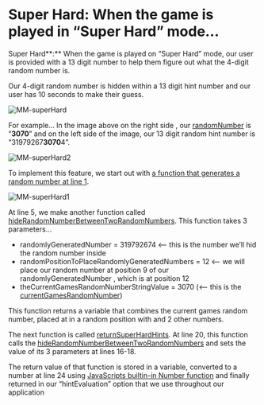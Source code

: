 # Super Hard: When the game is played in “Super Hard” mode…

Super Hard**:** When the game is played on “Super Hard” mode, our user is provided with a 13 digit number to help them figure out what the 4-digit random number is. 

Our 4-digit random number is hidden within a 13 digit hint number and our user has 10 seconds to make their guess.

![MM-superHard](https://github.com/djtoler/v1-mern/blob/main/assets/images/MM-superHard.png)

For example… In the image above on the right side , our [randomNumber](https://github.com/djtoler/v1-mern/blob/8d536bb23cf1f59a736fba02426b111a5fd5e7aa/server/functions/game-features/game.features.getRandomNumber.js#L6) is “**3070**” and on the left side of the image, our 13 digit random hint number is “31979267**3070**4”. 

![MM-superHard2](https://github.com/djtoler/v1-mern/blob/main/assets/images/MM-superHard2.png)

To implement this feature, we start out with [a function that generates a random number at line 1](https://github.com/djtoler/v1-mern/blob/8d536bb23cf1f59a736fba02426b111a5fd5e7aa/server/functions/game-hints/game.hints.superHard.js#L1). 

![MM-superHard1](https://github.com/djtoler/v1-mern/blob/main/assets/images/MM-superHard1.png)

At line 5, we make another function called [hideRandomNumberBetweenTwoRandomNumbers](https://github.com/djtoler/v1-mern/blob/8d536bb23cf1f59a736fba02426b111a5fd5e7aa/server/functions/game-hints/game.hints.superHard.js#L5). This function takes 3 parameters…

- randomlyGeneratedNumber = 319792674 <—- this is the  number we’ll hid the random number inside
- randomPositionToPlaceRandomlyGeneratedNumbers  = 12 <— we will place our random number at position 9 of our randomlyGeneratedNumber , which is at position 12
- theCurrentGamesRandomNumberStringValue = 3070 (<—- this is the [currentGamesRandomNumber](https://github.com/djtoler/v1-mern/blob/8d536bb23cf1f59a736fba02426b111a5fd5e7aa/server/functions/game-features/game.features.getRandomNumber.js#L6))

This function returns a variable that combines the current games random number, placed at in a random position with and 2 other numbers.

The next function is called [returnSuperHardHints](https://github.com/djtoler/v1-mern/blob/8d536bb23cf1f59a736fba02426b111a5fd5e7aa/server/functions/game-hints/game.hints.superHard.js#L14). At line 20, this function calls the [hideRandomNumberBetweenTwoRandomNumbers](https://github.com/djtoler/v1-mern/blob/8d536bb23cf1f59a736fba02426b111a5fd5e7aa/server/functions/game-hints/game.hints.superHard.js#L5) and sets the value of its 3 parameters at lines 16-18.

The return value of that function is stored in a variable, converted to a number at line 24 using [JavaScripts builtin-in Number function](https://developer.mozilla.org/en-US/docs/Web/JavaScript/Reference/Global_Objects/Number) and finally returned in our “hintEvaluation” option that we use throughout our application